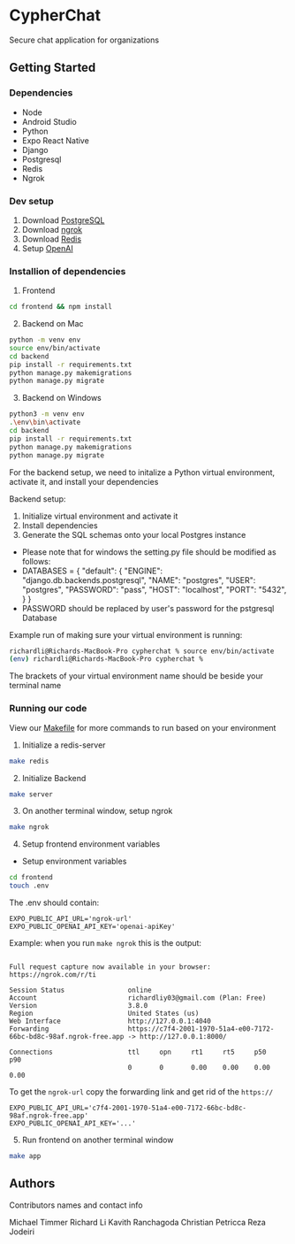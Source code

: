 # CypherChat

Secure chat application for organizations

## Getting Started

### Dependencies

* Node
* Android Studio
* Python 
* Expo React Native
* Django
* Postgresql
* Redis
* Ngrok

### Dev setup
1. Download [PostgreSQL](https://www.postgresql.org/)
2. Download [ngrok](https://ngrok.com/download)
3. Download [Redis](https://redis.io/docs/latest/operate/oss_and_stack/install/install-redis/) 
4. Setup [OpenAI](https://platform.openai.com/docs/quickstart?context=python)

### Installion of dependencies
1. Frontend
```sh
cd frontend && npm install
```
2. Backend on Mac
```sh
python -m venv env
source env/bin/activate
cd backend
pip install -r requirements.txt
python manage.py makemigrations
python manage.py migrate
```
3. Backend on Windows
```sh
python3 -m venv env
.\env\bin\activate
cd backend
pip install -r requirements.txt
python manage.py makemigrations
python manage.py migrate
```
For the backend setup, we need to initalize a Python virtual environment, activate it, and install your dependencies

Backend setup:
1. Initialize virtual environment and activate it
2. Install dependencies
3. Generate the SQL schemas onto your local Postgres instance
* Please note that for windows the setting.py file should be modified as follows: 
* DATABASES = {
  "default": {
  "ENGINE": "django.db.backends.postgresql",
  "NAME": "postgres",
  "USER": "postgres",
  "PASSWORD": "pass",
  "HOST": "localhost",
  "PORT": "5432",
  }
  }
* PASSWORD should be replaced by user's password for the pstgresql Database

Example run of making sure your virtual environment is running:
```sh
richardli@Richards-MacBook-Pro cypherchat % source env/bin/activate
(env) richardli@Richards-MacBook-Pro cypherchat % 
```
The brackets of your virtual environment name should be beside your terminal name

### Running our code
View our [Makefile](Makefile) for more commands to run based on your environment

1. Initialize a redis-server
```sh
make redis
```

2. Initialize Backend
```sh
make server
```
3. On another terminal window, setup ngrok
```sh
make ngrok
```

4. Setup frontend environment variables
- Setup environment variables
```sh
cd frontend 
touch .env
```
The .env should contain:
```
EXPO_PUBLIC_API_URL='ngrok-url'
EXPO_PUBLIC_OPENAI_API_KEY='openai-apiKey'
```
Example: when you run `make ngrok` this is the output:
```ngrok                                                                                                                          (Ctrl+C to quit)
                                                                                                                                               
Full request capture now available in your browser: https://ngrok.com/r/ti                                                                     
                                                                                                                                               
Session Status                online                                                                                                           
Account                       richardliy03@gmail.com (Plan: Free)                                                                              
Version                       3.8.0                                                                                                            
Region                        United States (us)                                                                                               
Web Interface                 http://127.0.0.1:4040                                                                                            
Forwarding                    https://c7f4-2001-1970-51a4-e00-7172-66bc-bd8c-98af.ngrok-free.app -> http://127.0.0.1:8000/                     
                                                                                                                                               
Connections                   ttl     opn     rt1     rt5     p50     p90                                                                      
                              0       0       0.00    0.00    0.00    0.00 
```
To get the `ngrok-url` copy the forwarding link and get rid of the `https://`
```
EXPO_PUBLIC_API_URL='c7f4-2001-1970-51a4-e00-7172-66bc-bd8c-98af.ngrok-free.app'
EXPO_PUBLIC_OPENAI_API_KEY='...'
```
5. Run frontend on another terminal window
```sh
make app
```

## Authors

Contributors names and contact info

Michael Timmer
Richard Li
Kavith Ranchagoda
Christian Petricca
Reza Jodeiri
